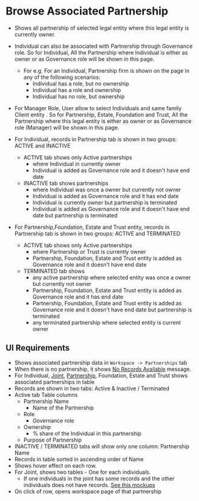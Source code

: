 # Browse Associated Partnership

- Shows all partnership of selected legal entity where this legal entity is currently owner.
- Individual can also be associated with Partnership through Governance role. So for Individual, All the Partnership where Individual is either as owner or as Governance role will be shown in this page.

  - For e.g. For an Individual, Partnership firm is shown on the page in any of the following scenarios:
    - Individual has a role, but no ownership
    - Individual has a role and ownership
    - Individual has no role, but ownership
- For Manager Role, User allow to select Individuals and same family Client entity .  So for Partnership, Estate, Foundation and Trust,  All the Partnership where this legal entity is either as owner or as Governance role (Manager) will be shown in this page.
- For Individual, records in Partnership tab is shown in two groups: ACTIVE and INACTIVE
  - ACTIVE tab shows only Active partnerships 
    - where Individual in currently owner
    - Individual is added as Governance role and it doesn't have end date
  - INACTIVE tab shows partnerships
    - where Individual was once a owner but currently not owner
    - Individual is added as Governance role and it has end date
    - Individual is currently owner but partnership is terminated
    - Individual is added as Governance role and it doesn't have end date but partnership is terminated
- For Partnership,Foundation, Estate and Trust entity, records in Partnership tab is shown in two groups: ACTIVE and TERMINATED
  - ACTIVE tab shows only Active partnerships 
    - where Partnership or Trust is currently owner
    - Partnership, Foundation, Estate and Trust entity is added as Governance role and it doesn't have end date
  - TERMINATED tab shows
    - any active partnership where selected entity was once a owner but currently not owner
    - Partnership, Foundation, Estate and Trust entity is added as Governance role and it has end date
    - Partnership, Foundation, Estate and Trust entity is added as Governance role and it doesn't have end date but partnership is terminated
    - any terminated partnership where selected entity is current owner

## UI Requirements

- Shows associated partnership data in `Workspace -> Partnerships` tab 
- When there is no partnership, it shows [No Records Available](https://drive.google.com/file/d/1de40fgRz0f0tUVtXBuD7fPauasatZkFr/view?usp=sharing) message.
- For Individual, [Joint](https://drive.google.com/file/d/1kYxC1BCQTcqgrhsgTSgJg-RYUQPUlc0Q/view?usp=sharing), [Partnership](https://gallery.io/projects/MCHbtQVoQ2HCZfBS-vT-eRyP/files/MCEJu8Y2hyDScfv_sJCceD7UIZ7BB5QA52g), Foundation, Estate and Trust shows associated partnerships in table
- Records are shown in two tabs: Active & Inactive / Terminated
- Active tab Table columns
  - Partnership Name 
    - Name of the Partnership
  - Role
    - Governance role 
  - Ownership
    - % share of the Individual in this partnership
  - Purpose of Partnership
- INACTIVE / TERMINATED tabs will show only one column: Partnership Name
- Records in table sorted in ascending order of Name
- Shows hover effect on each row.
- For Joint, shows two tables - One for each individuals.
  - If one individuals in the joint has some records and the other individuals does not have records. [See this mockups](https://gallery.io/projects/MCHbtQVoQ2HCZfBS-vT-eRyP/files/MCEJu8Y2hyDScWF0QtuxAUG2HCaZq9XWmYg)
- On click of row, opens workspace page of that partnership
